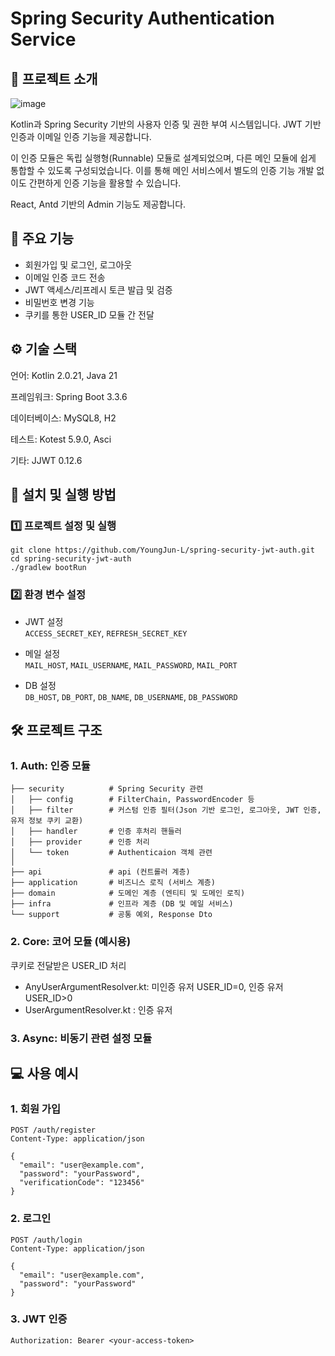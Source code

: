 # Spring Security Authentication Service

## 📌 프로젝트 소개

![image](https://github.com/user-attachments/assets/c3441cbe-1ec0-46a6-8f28-f85d9ad86f06)

Kotlin과 Spring Security 기반의 사용자 인증 및 권한 부여 시스템입니다. JWT 기반 인증과 이메일 인증 기능을 제공합니다.

이 인증 모듈은 독립 실행형(Runnable) 모듈로 설계되었으며, 다른 메인 모듈에 쉽게 통합할 수 있도록 구성되었습니다. 이를 통해 메인 서비스에서 별도의 인증 기능 개발 없이도 간편하게 인증 기능을 활용할 수
있습니다.

React, Antd 기반의 Admin 기능도 제공합니다.

## 🚀 주요 기능

- 회원가입 및 로그인, 로그아웃
- 이메일 인증 코드 전송
- JWT 액세스/리프레시 토큰 발급 및 검증
- 비밀번호 변경 기능
- 쿠키를 통한 USER_ID 모듈 간 전달

## ⚙️ 기술 스택

언어: Kotlin 2.0.21, Java 21

프레임워크: Spring Boot 3.3.6

데이터베이스: MySQL8, H2

테스트: Kotest 5.9.0, Asci

기타: JJWT 0.12.6

## 🔧 설치 및 실행 방법

### 1️⃣ 프로젝트 설정 및 실행

```
git clone https://github.com/YoungJun-L/spring-security-jwt-auth.git
cd spring-security-jwt-auth
./gradlew bootRun
```

### 2️⃣ 환경 변수 설정

- JWT 설정  
  `ACCESS_SECRET_KEY`, `REFRESH_SECRET_KEY`

- 메일 설정  
  `MAIL_HOST`, `MAIL_USERNAME`, `MAIL_PASSWORD`, `MAIL_PORT`

- DB 설정  
  `DB_HOST`, `DB_PORT`, `DB_NAME`, `DB_USERNAME`, `DB_PASSWORD`

## 🛠️ 프로젝트 구조

### 1. Auth: 인증 모듈

```
├── security          # Spring Security 관련
│   ├── config        # FilterChain, PasswordEncoder 등
│   ├── filter        # 커스텀 인증 필터(Json 기반 로그인, 로그아웃, JWT 인증, 유저 정보 쿠키 교환)
│   ├── handler       # 인증 후처리 핸들러
│   ├── provider      # 인증 처리
│   └── token         # Authenticaion 객체 관련
│
├── api               # api (컨트롤러 계층)
├── application       # 비즈니스 로직 (서비스 계층)
├── domain            # 도메인 계층 (엔티티 및 도메인 로직)
├── infra             # 인프라 계층 (DB 및 메일 서비스)
└── support           # 공통 예외, Response Dto
```

### 2. Core: 코어 모듈 (예시용)

쿠키로 전달받은 USER_ID 처리

- AnyUserArgumentResolver.kt: 미인증 유저 USER_ID=0, 인증 유저 USER_ID>0
- UserArgumentResolver.kt : 인증 유저

### 3. Async: 비동기 관련 설정 모듈

## 💻 사용 예시

### 1. 회원 가입

```
POST /auth/register
Content-Type: application/json

{
  "email": "user@example.com",
  "password": "yourPassword",
  "verificationCode": "123456"
}
```

### 2. 로그인

```
POST /auth/login
Content-Type: application/json

{
  "email": "user@example.com",
  "password": "yourPassword"
}
```

### 3. JWT 인증

```
Authorization: Bearer <your-access-token>
```
